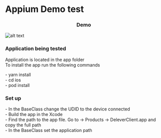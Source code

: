 # Appium Demo test 

<h3 align="center"> Demo </h3>

![alt text](https://github.com/jakhongirruziev/AppiumDemo.git/other/file.png)
<h3> Application being tested  </h3>
<p>
Application is located in the app folder  <br>
To install the app run the following commands  
</p>
<p>  
- yarn install <br> 
- cd ios <br>
- pod install 
</p>

<h3> Set up </h3>
<p>
- In the BaseClass change the UDID to the device connected   <br>
- Build the app in the Xcode <br>
- Find the path to the app file. Go to -> Products -> DeleverClient.app and copy the full path  <br> 
- In the BaseClass set the application path
</p>
